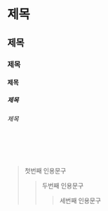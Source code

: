 # 제목
## 제목
### 제목
#### 제목
##### 제목
###### 제목
<br/>
<br/>
<br/>


> 첫번째 인용문구
>> 두번째 인용문구
>>> 세번째 인용문구
